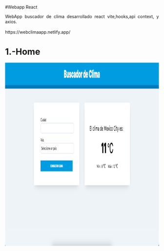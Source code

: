 #Webapp React

<p align="justify">WebApp buscador de clima desarrollado react vite,hooks,api context, y axios.</br></br>
https://webclimaapp.netlify.app/
</p>

# 1.-Home
<img src="https://github.com/elagosq/climaapp/blob/master/reactappclima.png" width="600" height="600" />

